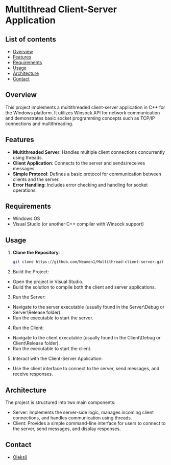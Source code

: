# Multithread Client-Server Application

## List of contents
- [Overview](#Overview)
- [Features](#Features)
- [Requirements](#Requirements)
- [Usage](#Usage)
- [Architecture](#Architecture)
- [Contact](#Contact)

## Overview
This project implements a multithreaded client-server application in C++ for the Windows platform. It utilizes Winsock API for network communication and demonstrates basic socket programming concepts such as TCP/IP connections and multithreading.

## Features
- **Multithreaded Server**: Handles multiple client connections concurrently using threads.
- **Client Application**: Connects to the server and sends/receives messages.
- **Simple Protocol**: Defines a basic protocol for communication between clients and the server.
- **Error Handling**: Includes error checking and handling for socket operations.

## Requirements
- Windows OS
- Visual Studio (or another C++ compiler with Winsock support)

## Usage
1. **Clone the Repository**:
   ```sh
   git clone https://github.com/Neamen1/Multithread-client-server.git
   ```
2. Build the Project:
  - Open the project in Visual Studio.
  - Build the solution to compile both the client and server applications.

3. Run the Server:
  - Navigate to the server executable (usually found in the Server\Debug or Server\Release folder).
  - Run the executable to start the server.

4. Run the Client:
  - Navigate to the client executable (usually found in the Client\Debug or Client\Release folder).
  - Run the executable to start the client.

5. Interact with the Client-Server Application:
  - Use the client interface to connect to the server, send messages, and receive responses.

## Architecture
The project is structured into two main components:

- Server: Implements the server-side logic, manages incoming client connections, and handles communication using threads.
- Client: Provides a simple command-line interface for users to connect to the server, send messages, and display responses.

## Contact
- [Oleksii](mailto:o.rakytskyi@gmail.com)
